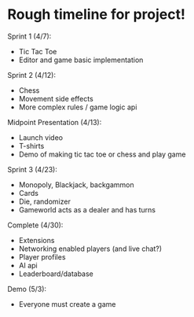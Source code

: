 # Rough timeline for project!

Sprint 1 (4/7):
* Tic Tac Toe
* Editor and game basic implementation

Sprint 2 (4/12):
* Chess
* Movement side effects
* More complex rules / game logic api

Midpoint Presentation (4/13):
* Launch video
* T-shirts 
* Demo of making tic tac toe or chess and play game 

Sprint 3 (4/23):
* Monopoly, Blackjack, backgammon
* Cards
* Die, randomizer
* Gameworld acts as a dealer and has turns

Complete (4/30):
* Extensions
* Networking enabled players (and live chat?)
* Player profiles
* AI api
* Leaderboard/database

Demo (5/3):
* Everyone must create a game 

